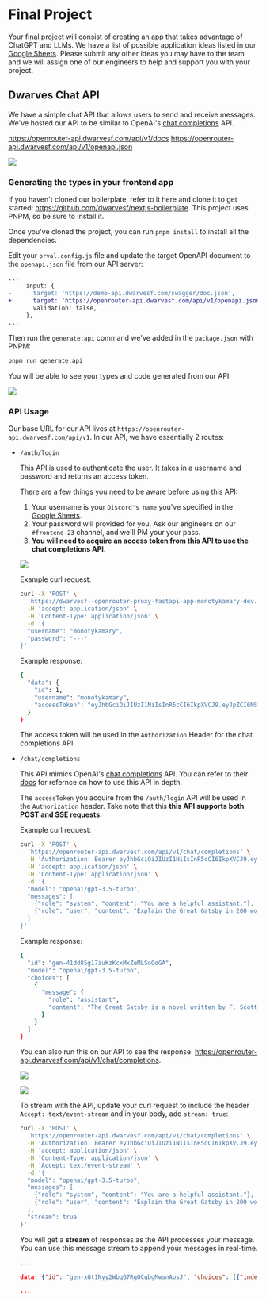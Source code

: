 # Final Project

Your final project will consist of creating an app that takes advantage of ChatGPT and LLMs. We have a list of possible application ideas listed in our [Google Sheets](https://docs.google.com/spreadsheets/d/11DjfMCVNNgEGEKZ2jhNWenjMdQnaTQ3cXtA72KxGQgU/edit#gid=286807029). Please submit any other ideas you may have to the team and we will assign one of our engineers to help and support you with your project.

## Dwarves Chat API

We have a simple chat API that allows users to send and receive messages. We've hosted our API to be similar to OpenAI's [chat completions](https://platform.openai.com/docs/api-reference/chat) API.

https://openrouter-api.dwarvesf.com/api/v1/docs
https://openrouter-api.dwarvesf.com/api/v1/openapi.json

![](https://i.imgur.com/yVyZpd1.png)

### Generating the types in your frontend app

If you haven't cloned our boilerplate, refer to it here and clone it to get started: https://github.com/dwarvesf/nextjs-boilerplate. This project uses PNPM, so be sure to install it.

Once you've cloned the project, you can run `pnpm install` to install all the dependencies.

Edit your `orval.config.js` file and update the target OpenAPI document to the `openapi.json` file from our API server:

```diff
...
     input: {
-      target: 'https://demo-api.dwarvesf.com/swagger/doc.json',
+      target: 'https://openrouter-api.dwarvesf.com/api/v1/openapi.json',
       validation: false,
     },
...
```

Then run the `generate:api` command we've added in the `package.json` with PNPM:

```sh
pnpm run generate:api
```

You will be able to see your types and code generated from our API:

![](https://i.imgur.com/hzZQza1.png)

### API Usage

Our base URL for our API lives at `https://openrouter-api.dwarvesf.com/api/v1`. In our API, we have essentially 2 routes:

- `/auth/login`

  This API is used to authenticate the user. It takes in a username and password and returns an access token.

  There are a few things you need to be aware before using this API:

  1. Your username is your `Discord's name` you've specified in the [Google Sheets](https://docs.google.com/spreadsheets/d/11DjfMCVNNgEGEKZ2jhNWenjMdQnaTQ3cXtA72KxGQgU/edit?usp=sharing).
  2. Your password will provided for you. Ask our engineers on our `#frontend-23` channel, and we'll PM your your pass.
  3. **You will need to acquire an access token from this API to use the chat completions API.**

  ![](https://i.imgur.com/eP61LNl.png)

  Example curl request:
  ```sh
  curl -X 'POST' \
    'https://dwarvesf--openrouter-proxy-fastapi-app-monotykamary-dev.modal.run/api/v1/auth/login' \
    -H 'accept: application/json' \
    -H 'Content-Type: application/json' \
    -d '{
    "username": "monotykamary",
    "password": "---"
  }'
  ```

  Example response:
  ```sh
  {
    "data": {
      "id": 1,
      "username": "monotykamary",
      "accessToken": "eyJhbGciOiJIUzI1NiIsInR5cCI6IkpXVCJ9.eyJpZCI6MSwidXNlcm5hbWUiOiJtb25vdHlrYW1hcnkiLCJhcGlLZXkiOiJzay1vci12MS0uLi4iLCJhbGciOiJIUzI1NiJ9.77-977-977-9R--_vT7vv707Ve-_vdWIHy7vv73vv70P77-9J0Vu77-9ae-_vXTvv73vv71yGu-_vUkK.vF2e8-ZI_81Yo43omG8HWNy1wgyqxDVtXEsjzMyv8ks"
    }
  }
  ```

  The access token will be used in the `Authorization` Header for the chat completions API.

- `/chat/completions`

  This API mimics OpenAI's [chat completions](https://platform.openai.com/docs/api-reference/chat) API. You can refer to their [docs](https://platform.openai.com/docs/guides/gpt/chat-completions-api) for refernce on how to use this API in depth.

  The `accessToken` you acquire from the `/auth/login` API will be used in the `Authorization` header. Take note that this **this API supports both POST and SSE requests.**

  Example curl request:
  ```sh
  curl -X 'POST' \
    'https://openrouter-api.dwarvesf.com/api/v1/chat/completions' \
    -H 'Authorization: Bearer eyJhbGciOiJIUzI1NiIsInR5cCI6IkpXVCJ9.eyJpZCI6MSwidXNlcm5hbWUiOiJtb25vdHlrYW1' \
    -H 'accept: application/json' \
    -H 'Content-Type: application/json' \
    -d '{
    "model": "openai/gpt-3.5-turbo",
    "messages": [
      {"role": "system", "content": "You are a helpful assistant."},
      {"role": "user", "content": "Explain the Great Gatsby in 200 words."}
    ]
  }'
  ```

  Example response:
  ```sh
  {
    "id": "gen-41dd85g17iuKzKcxMxZeMLSoOoGA",
    "model": "openai/gpt-3.5-turbo",
    "choices": [
      {
        "message": {
          "role": "assistant",
          "content": "The Great Gatsby is a novel written by F. Scott Fitzgerald, published in 1925. It is set in the summer of 1922 in Long Island, New York, and follows the lives of several wealthy characters as they navigate love, ambition, and social status.\n\nThe main character, Jay Gatsby, is a mysterious millionaire who throws lavish parties in hopes of winning back his lost love, Daisy Buchanan. Daisy is married to a man named Tom, who is having an affair with a woman named Myrtle.\n\nAs the story unfolds, the characters' secrets and desires are revealed, leading to tragic consequences. The novel explores themes of the American Dream, wealth, love, and social class, and is considered a classic of American literature.\n\nThe Great Gatsby is known for its vivid descriptions of the Roaring Twenties, including the extravagant parties and glamorous lifestyles of the wealthy. It is also known for its complex characters and their struggles with identity, desire, and the pursuit of happiness."
        }
      }
    ]
  }
  ```

  You can also run this on our API to see the response: https://openrouter-api.dwarvesf.com/api/v1/chat/completions.

  ![](https://i.imgur.com/gSv3Zl2.png)

  ![](https://i.imgur.com/eup03Av.png)

  To stream with the API, update your curl request to include the header `Accept: text/event-stream` and in your body, add `stream: true`:

  ```sh
  curl -X 'POST' \
    'https://openrouter-api.dwarvesf.com/api/v1/chat/completions' \
    -H 'Authorization: Bearer eyJhbGciOiJIUzI1NiIsInR5cCI6IkpXVCJ9.eyJpZCI6MSwidXNlcm5hbWUiOiJtb25vdHlrYW1' \
    -H 'accept: application/json' \
    -H 'Content-Type: application/json' \
    -H 'Accept: text/event-stream' \
    -d '{
    "model": "openai/gpt-3.5-turbo",
    "messages": [
      {"role": "system", "content": "You are a helpful assistant."},
      {"role": "user", "content": "Explain the Great Gatsby in 200 words."}
    ],
    "stream": true
  }'
  ```

  You will get a **stream** of responses as the API processes your message. You can use this message stream to append your messages in real-time.
  ```json
  ...

  data: {"id": "gen-xGt1Nyy2WbqG7RgOCqbgMwsnAosJ", "choices": [{"index": 0, "delta": {"role": "assistant", "content": "\n"}}]}

  ...
  ```
